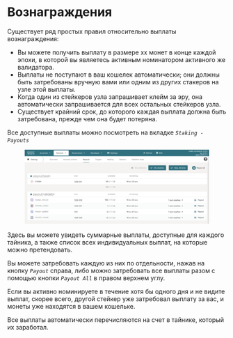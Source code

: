 # Вознаграждения

Существует ряд простых правил относительно выплаты вознаграждения:

* Вы можете получить выплату в размере xx монет в конце каждой эпохи, в которой вы являетесь активным номинатором активного же валидатора.&#x20;
* Выплаты не поступают в ваш кошелек автоматически; они должны быть затребованы вручную вами или одним из других стакеров на узле этой выплаты.&#x20;
* Когда один из стейкеров узла запрашивает клейм за эру, она автоматически запрашивается для всех остальных стейкеров узла.&#x20;
* Существует крайний срок, до которого каждая выплата должна быть затребована, прежде чем она будет потеряна.

Все доступные выплаты можно посмотреть на вкладке _`Staking - Payouts`_&#x20;

<figure><img src="../.gitbook/assets/image (8).png" alt=""><figcaption></figcaption></figure>

Здесь вы можете увидеть суммарные выплаты, доступные для каждого тайника, а также список всех индивидуальных выплат, на которые можно претендовать.&#x20;

Вы можете затребовать каждую из них по отдельности, нажав на кнопку _`Payout`_ справа, либо можно затребовать все выплаты разом с помощью кнопки _`Payout All`_ в правом верхнем углу.&#x20;

Если вы активно номинируете в течение хотя бы одного дня и не видите выплат, скорее всего, другой стейкер уже затребовал выплату за вас, и монеты уже находятся в вашем кошельке.&#x20;

Все выплаты автоматически перечисляются на счет в тайнике, который их заработал.
